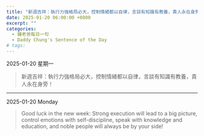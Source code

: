 ```yaml
---
title: "新週吉祥：執行力強格局必大，控制情緒都以自律，言談有知識有教養，貴人永在身旁！ <br> Good luck in the new week: Strong execution will lead to a big picture, control emotions with self-discipline, speak with knowledge and education, and noble people will always be by your side!"
date: 2025-01-20 06:00:00 +0800
excerpt: ""
categories:
  - 鍾老爸每日一句
  - Daddy Chung's Sentence of the Day
# tags:
---
```


2025-01-20 星期一

> 新週吉祥：執行力強格局必大，控制情緒都以自律，言談有知識有教養，貴人永在身旁！

---

2025-01-20 Monday

> Good luck in the new week: Strong execution will lead to a big picture, control emotions with self-discipline, speak with knowledge and education, and noble people will always be by your side!
